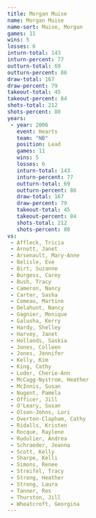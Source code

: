 ```yaml
---
title: Morgan Muise
name: Morgan Muise
name-sort: Muise, Morgan
games: 11
wins: 5
losses: 6
inturn-total: 143
inturn-percent: 77
outturn-total: 69
outturn-percent: 86
draw-total: 167
draw-percent: 79
takeout-total: 45
takeout-percent: 84
shots-total: 212
shots-percent: 80
years:
 - year: 2006
   event: Hearts
   team: "NB"
   position: Lead
   games: 11
   wins: 5
   losses: 6
   inturn-total: 143
   inturn-percent: 77
   outturn-total: 69
   outturn-percent: 86
   draw-total: 167
   draw-percent: 79
   takeout-total: 45
   takeout-percent: 84
   shots-total: 212
   shots-percent: 80
vs:
 - Affleck, Tricia
 - Arnott, Janet
 - Arsenault, Mary-Anne
 - Belisle, Eve
 - Birt, Suzanne
 - Burgess, Carey
 - Bush, Tracy
 - Cameron, Nancy
 - Carter, Sasha
 - Comeau, Martine
 - Delahunt, Nancy
 - Gagnier, Monique
 - Galusha, Kerry
 - Hardy, Shelley
 - Harvey, Janet
 - Hollands, Saskia
 - Jones, Colleen
 - Jones, Jennifer
 - Kelly, Kim
 - King, Cathy
 - Loder, Cherie-Ann
 - McCagg-Nystrom, Heather
 - McInnis, Susan
 - Nugent, Pamela
 - Officer, Jill
 - O'Leary, Susan
 - Olson-Johns, Lori
 - Overton-Clapham, Cathy
 - Ridalls, Kristen
 - Rocque, Raylene
 - Rudulier, Andrea
 - Schraeder, Jeanna
 - Scott, Kelly
 - Sharpe, Kelli
 - Simons, Renee
 - Streifel, Tracy
 - Strong, Heather
 - Strong, Laura
 - Tanner, Ros
 - Thurston, Jill
 - Wheatcroft, Georgina
---
```


